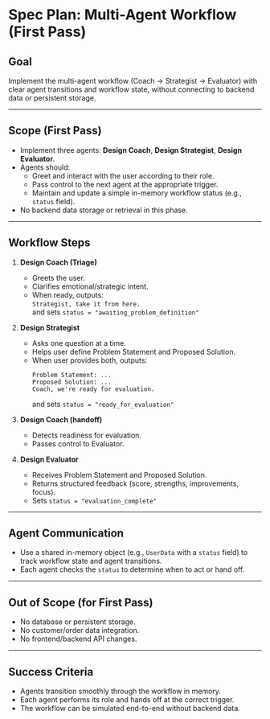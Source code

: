 # Spec Plan: Multi-Agent Workflow (First Pass)

## Goal
Implement the multi-agent workflow (Coach → Strategist → Evaluator) with clear agent transitions and workflow state, without connecting to backend data or persistent storage.

---

## Scope (First Pass)
- Implement three agents: **Design Coach**, **Design Strategist**, **Design Evaluator**.
- Agents should:
  - Greet and interact with the user according to their role.
  - Pass control to the next agent at the appropriate trigger.
  - Maintain and update a simple in-memory workflow status (e.g., `status` field).
- No backend data storage or retrieval in this phase.

---

## Workflow Steps
1. **Design Coach (Triage)**
   - Greets the user.
   - Clarifies emotional/strategic intent.
   - When ready, outputs:  
     `Strategist, take it from here.`  
     and sets `status = "awaiting_problem_definition"`

2. **Design Strategist**
   - Asks one question at a time.
   - Helps user define Problem Statement and Proposed Solution.
   - When user provides both, outputs:  
     ```
     Problem Statement: ...
     Proposed Solution: ...
     Coach, we're ready for evaluation.
     ```
     and sets `status = "ready_for_evaluation"`

3. **Design Coach (handoff)**
   - Detects readiness for evaluation.
   - Passes control to Evaluator.

4. **Design Evaluator**
   - Receives Problem Statement and Proposed Solution.
   - Returns structured feedback (score, strengths, improvements, focus).
   - Sets `status = "evaluation_complete"`

---

## Agent Communication
- Use a shared in-memory object (e.g., `UserData` with a `status` field) to track workflow state and agent transitions.
- Each agent checks the `status` to determine when to act or hand off.

---

## Out of Scope (for First Pass)
- No database or persistent storage.
- No customer/order data integration.
- No frontend/backend API changes.

---

## Success Criteria
- Agents transition smoothly through the workflow in memory.
- Each agent performs its role and hands off at the correct trigger.
- The workflow can be simulated end-to-end without backend data. 
